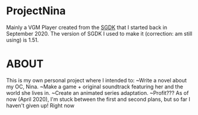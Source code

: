 # ProjectNina
Mainly a VGM Player created from the [SGDK](https://github.com/Stephane-D/SGDK) that I started back in September 2020. The version of SGDK I used to make it (correction: am still using) is 1.51.

# ABOUT
This is my own personal project where I intended to:
  ~Write a novel about my OC, Nina.
  ~Make a game + original soundtrack featuring her and the world she lives in.
  ~Create an animated series adaptation.
  ~Profit???
As of now (April 2020), I'm stuck between the first and second plans, but so far I haven't given up! Right now
